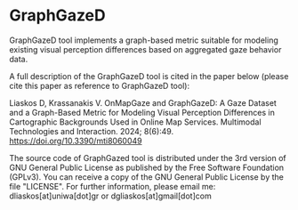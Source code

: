 # GraphGazeD
GraphGazeD tool implements a graph-based metric suitable for modeling existing visual perception differences based on aggregated gaze behavior data.

A full description of the GraphGazeD tool is cited in the paper below (please cite this paper as reference to GraphGazeD tool):

Liaskos D, Krassanakis V. OnMapGaze and GraphGazeD: A Gaze Dataset and a Graph-Based Metric for Modeling Visual Perception Differences in Cartographic Backgrounds Used in Online Map Services. Multimodal Technologies and Interaction. 2024; 8(6):49. https://doi.org/10.3390/mti8060049

The source code of GraphGazed tool is distributed under the 3rd version of GNU General Public License as published by the Free Software Foundation (GPLv3). You can receive a copy of the GNU General Public License by the file "LICENSE".
For further information, please email me: dliaskos[at]uniwa[dot]gr or dgliaskos[at]gmail[dot]com
